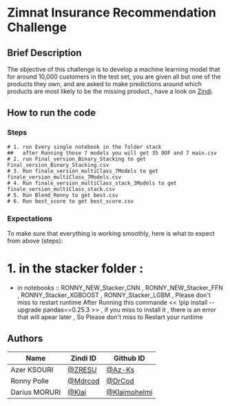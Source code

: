 # Zimnat Insurance Recommendation Challenge

## Brief Description

The objective of this challenge is to develop a machine learning model that for around 10,000 customers in the test set, you are given all but one of the products they own, and are asked to make predictions around which products are most likely to be the missing product., have a look on [Zindi](https://zindi.africa/competitions/zimnat-insurance-recommendation-challenge).  


## How to run the code

### Steps

```
# 1. run Every single notebook in the folder stack 
##   after Running those 7 models you will get 35 OOF and 7 main.csv
# 2. run Final_version_Binary_Stacking to get Final_version_Binary_Stacking.csv
# 3. Run finale_version_multiClass_7Models to get finale_version_multiClass_7Models.csv  
# 4. Run finale_version_multiClass_stack_3Models to get  finale_version_multiClass_stack.csv
# 5. Run Blend_Ronny to get best.csv
# 6. Run best_score to get best_score.csv
```

### Expectations

To make sure that everything is working smoothly, here is what to expect from above (steps):


# 1. in the stacker folder : 
  - in notebooks :: RONNY_NEW_Stacker_CNN , RONNY_NEW_Stacker_FFN , RONNY_Stacker_XGBOOST , RONNY_Stacker_LGBM , Please don't miss to restart runtime After Running 
  this commande << !pip install --upgrade pandas==0.25.3 >> , if you miss to install it , there is an error that will apear later , 
  So Please don't miss to Restart your runtime 
  
  
## Authors

<div align='center'>

| Name           |                     Zindi ID                     |                  Github ID               |
|----------------|--------------------------------------------------|------------------------------------------|
|Azer KSOURI |[@ZRESU  ](https://zindi.africa/users/ZRESU)      |[@Az-Ks](https://github.com/Az-Ks)        |
|Ronny Polle     |[@Mdrcod](https://zindi.africa/users/drcod)  |[@DrCod](https://github.com/DrCod)|
|Darius MORURI |[@Klai](https://zindi.africa/users/Klai)        |[@Klaimohelmi](https://github.com/Klaimohelmi)  |


</div>
